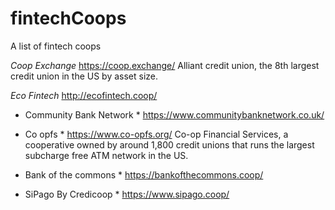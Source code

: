 # fintechCoops
A list of fintech coops

*Coop Exchange*
https://coop.exchange/
Alliant credit union, the 8th largest credit union in the US by asset size.

*Eco Fintech*
http://ecofintech.coop/

* Community Bank Network *
https://www.communitybanknetwork.co.uk/

* Co opfs *
https://www.co-opfs.org/ Co-op Financial Services, a cooperative owned by around 1,800 credit unions that runs the largest subcharge free ATM network in the US.

* Bank of the commons *
https://bankofthecommons.coop/

* SiPago By Credicoop *
https://www.sipago.coop/
